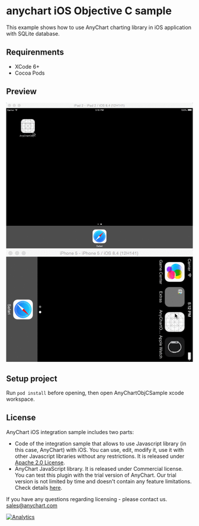 # anychart iOS Objective C sample
This example shows how to use AnyChart charting library in iOS application with SQLite database.

## Requirenments
* XCode 6+
* Cocoa Pods

## Preview
![iPad](ipad.gif)
![iPhone](iphone.gif)

## Setup project
Run `pod install` before opening, then open AnyChartObjCSample xcode workspace.

## License
AnyChart iOS integration sample includes two parts:
- Code of the integration sample that allows to use Javascript library (in this case, AnyChart) with iOS. You can use, edit, modify it, use it with other Javascript libraries without any restrictions. It is released under [Apache 2.0 License](https://github.com/anychart-integrations/anychart-ios-objc-sample/blob/master/LICENSE).
- AnyChart JavaScript library. It is released under Commercial license. You can test this plugin with the trial version of AnyChart. Our trial version is not limited by time and doesn't contain any feature limitations. Check details [here](https://www.anychart.com/buy/).

If you have any questions regarding licensing - please contact us. <sales@anychart.com>

[![Analytics](https://ga-beacon.appspot.com/UA-228820-4/Integrations/anychart-ios-objc-sample?pixel&useReferer)](https://github.com/igrigorik/ga-beacon)
